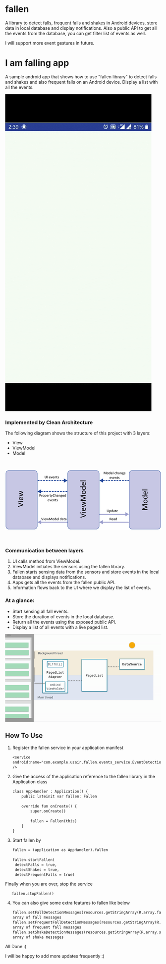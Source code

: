 # fallen
A library to detect falls, frequent falls and shakes in Android devices, store data in local database and display notifications. Also a public API
to get all the events from the database, you can get filter list of events as well.

I will support more event gestures in future.

# I am falling app
A sample android app that shows how to use "fallen library" to detect falls and shakes and also frequent falls on an Android device.
Display a list with all the events.

![Example1](documents/raw/app_demo.gif)

### Implemented by Clean Architecture
The following diagram shows the structure of this project with 3 layers:
- View
- ViewModel
- Model

<br>
<p align="center">
  <img src="/documents/raw/mvvm.png"/>
</p>
<br>

### Communication between layers

1. UI calls method from ViewModel.
2. ViewModel initiates the sensors using the fallen library.
3. Fallen starts sensing data from the sensors and store events in the local database and displays notifications.
4. Apps gets all the events from the fallen public API.
5. Information flows back to the UI where we display the list of events.

### At a glance:

- Start sensing all fall events.
- Store the duration of events in the local database.
- Return all the events using the exposed public API.
- Display a list of all events with a live paged list.

![Example2](documents/raw/pagination.gif)

## How To Use

1. Register the fallen service in your application manifest

       <service android:name="com.example.uzair.fallen.events_service.EventDetectionService" />
    
2. Give the access of the application reference to the fallen library in the Application class
    
       class AppHandler : Application() {
           public lateinit var fallen: Fallen

           override fun onCreate() {
               super.onCreate()

               fallen = Fallen(this)
           }
       }
    
3. Start fallen by 

       fallen = (application as AppHandler).fallen
    
       fallen.startFallen(
        detectFalls = true,
        detectShakes = true,
        detectFrequentFalls = true)
        
 Finally when you are over, stop the service
         
       fallen.stopFallen()
 
 4. You can also give some extra features to fallen like below
  
        fallen.setFallDetectionMessages(resources.getStringArray(R.array.fall_detected_messages))//String array of fall messages
        fallen.setFrequentFallDetectionMessages(resources.getStringArray(R.array.frequent_fall_messages))//String array of frequent fall messages
        fallen.setShakeDetectionMessages(resources.getStringArray(R.array.shake_messages))//String array of shake messages
    
All Done :)

I will be happy to add more updates frequently :)
